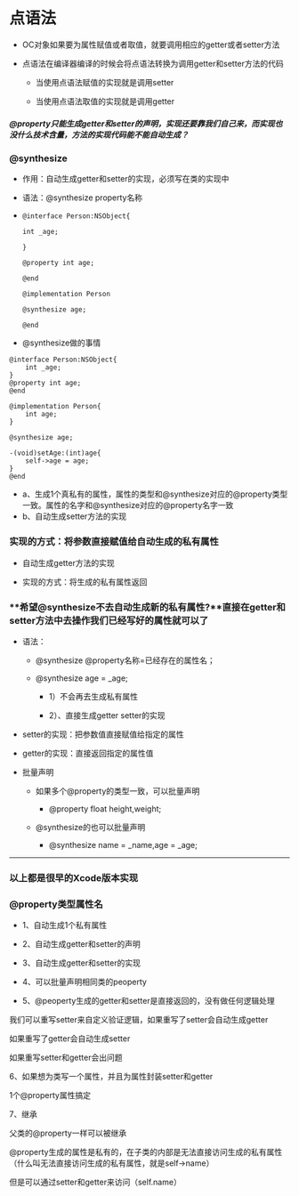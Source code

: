 # 点语法

* OC对象如果要为属性赋值或者取值，就要调用相应的getter或者setter方法

* 点语法在编译器编译的时候会将点语法转换为调用getter和setter方法的代码

  * 当使用点语法赋值的实现就是调用setter

  * 当使用点语法取值的实现就是调用getter

##### @property只能生成getter和setter的声明，实现还要靠我们自己来，而实现也没什么技术含量，方法的实现代码能不能自动生成？

### @synthesize

* 作用：自动生成getter和setter的实现，必须写在类的实现中
* 语法：@synthesize property名称

* ```
  @interface Person:NSObject{

  int _age;

  }

  @property int age;

  @end

  @implementation Person

  @synthesize age;

  @end
  ```
* @synthesize做的事情

```
@interface Person:NSObject{
    int _age;
}
@property int age;
@end

@implementation Person{
    int age;
}

@synthesize age;

-(void)setAge:(int)age{
    self->age = age;
}
@end
```

* a、生成1个真私有的属性，属性的类型和@synthesize对应的@property类型一致。属性的名字和@synthesize对应的@property名字一致
* b、自动生成setter方法的实现

### 实现的方式：将参数直接赋值给自动生成的私有属性

* 自动生成getter方法的实现

* 实现的方式：将生成的私有属性返回

### **希望@synthesize不去自动生成新的私有属性?**直接在getter和setter方法中去操作我们已经写好的属性就可以了

* 语法：

  * @synthesize @property名称=已经存在的属性名；

  * @synthesize age = \_age;

    * 1）不会再去生成私有属性

    * 2）、直接生成getter setter的实现

* setter的实现：把参数值直接赋值给指定的属性

* getter的实现：直接返回指定的属性值

* 批量声明

  * 如果多个@property的类型一致，可以批量声明

    * @property float height,weight;

  * @synthesize的也可以批量声明

    * @synthesize name = \_name,age = \_age;

---

### 以上都是很早的Xcode版本实现

### @property类型属性名

* 1、自动生成1个私有属性

* 2、自动生成getter和setter的声明

* 3、自动生成getter和setter的实现

* 4、可以批量声明相同类的peoperty

* 5、@peoperty生成的getter和setter是直接返回的，没有做任何逻辑处理

我们可以重写setter来自定义验证逻辑，如果重写了setter会自动生成getter

如果重写了getter会自动生成setter

如果重写setter和getter会出问题

6、如果想为类写一个属性，并且为属性封装setter和getter

1个@property属性搞定

7、继承

父类的@property一样可以被继承

@property生成的属性是私有的，在子类的内部是无法直接访问生成的私有属性（什么叫无法直接访问生成的私有属性，就是self-&gt;name）

但是可以通过setter和getter来访问（self.name）

